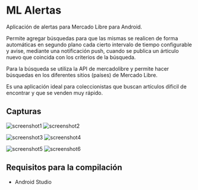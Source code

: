 # ML Alertas

Aplicación de alertas para Mercado Libre para Android.

Permite agregar búsquedas para que las mismas se realicen de forma automáticas en segundo plano cada cierto intervalo de tiempo configurable y avise, mediante una notificación push, cuando se publica un árticulo nuevo que coincida con los criterios de la búsqueda.

Para la búsqueda se utiliza la API de mercadolibre y permite hacer búsquedas en los diferentes sitios (países) de Mercado Libre.

Es una aplicación ideal para coleccionistas que buscan artículos dificil de encontrar y que se venden muy rápido.

## Capturas
![screenshot1](https://user-images.githubusercontent.com/75378876/187760240-b9841b28-01b9-4aa8-ab1f-b68b6a0bd770.png)
![screenshot2](https://user-images.githubusercontent.com/75378876/188358307-b6ce95b2-0d10-4678-9ba7-7496b8ac1076.png)

![screenshot3](https://user-images.githubusercontent.com/75378876/188358472-bb2795aa-9c70-4742-8b8c-f2755ec310e6.png)
![screenshot4](https://user-images.githubusercontent.com/75378876/187760246-49baca1c-ce9a-4e29-a85b-cbfbaa5fcce2.png)

![screenshot5](https://user-images.githubusercontent.com/75378876/187760245-73b429c6-80d9-4565-999f-e612e057cd94.png)
![screenshot6](https://user-images.githubusercontent.com/75378876/187760646-0748330c-4109-4800-a55d-28e2e0975b10.png)

## Requisitos para la compilación
- Android Studio
